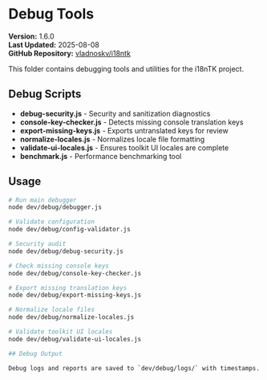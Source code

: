 # Debug Tools

**Version:** 1.6.0  
**Last Updated:** 2025-08-08  
**GitHub Repository:** [vladnoskv/i18ntk](https://github.com/vladnoskv/i18ntk)

This folder contains debugging tools and utilities for the i18nTK project.

## Debug Scripts

- **debug-security.js** - Security and sanitization diagnostics
- **console-key-checker.js** - Detects missing console translation keys
- **export-missing-keys.js** - Exports untranslated keys for review
- **normalize-locales.js** - Normalizes locale file formatting
- **validate-ui-locales.js** - Ensures toolkit UI locales are complete
- **benchmark.js** - Performance benchmarking tool

## Usage

```bash
# Run main debugger
node dev/debug/debugger.js

# Validate configuration
node dev/debug/config-validator.js

# Security audit
node dev/debug/debug-security.js

# Check missing console keys
node dev/debug/console-key-checker.js

# Export missing translation keys
node dev/debug/export-missing-keys.js

# Normalize locale files
node dev/debug/normalize-locales.js

# Validate toolkit UI locales
node dev/debug/validate-ui-locales.js

## Debug Output

Debug logs and reports are saved to `dev/debug/logs/` with timestamps.